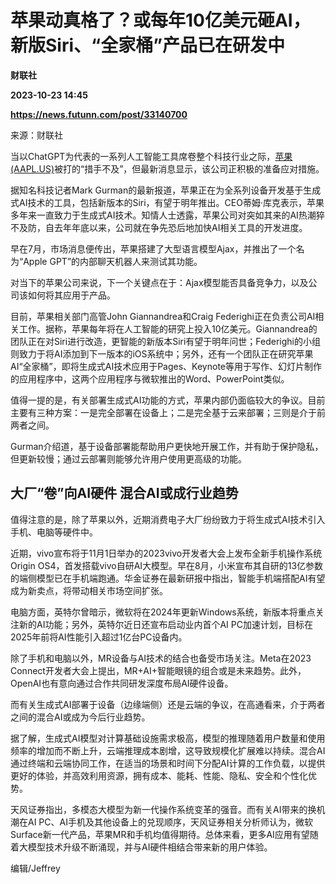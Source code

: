 # 苹果动真格了？或每年10亿美元砸AI，新版Siri、“全家桶”产品已在研发中
**财联社**

**2023-10-23 14:45**

**https://news.futunn.com/post/33140700**

来源：财联社

当以ChatGPT为代表的一系列人工智能工具席卷整个科技行业之际，[苹果(AAPL.US)](https://www.futunn.com/quote/stock?m=us&code=AAPL)被打的“措手不及”，但最新消息显示，该公司正积极的准备应对措施。

据知名科技记者Mark Gurman的最新报道，苹果正在为全系列设备开发基于生成式AI技术的工具，包括新版本的Siri，有望于明年推出。CEO蒂姆·库克表示，苹果多年来一直致力于生成式AI技术。知情人士透露，苹果公司对突如其来的AI热潮猝不及防，自去年年底以来，公司就在争先恐后地加快AI相关工具的开发进度。

早在7月，市场消息便传出，苹果搭建了大型语言模型Ajax，并推出了一个名为“Apple GPT”的内部聊天机器人来测试其功能。

对当下的苹果公司来说，下一个关键点在于：Ajax模型能否具备竞争力，以及公司该如何将其应用于产品。

目前，苹果相关部门高管John Giannandrea和Craig Federighi正在负责公司AI相关工作。据称，苹果每年将在人工智能的研究上投入10亿美元。Giannandrea的团队正在对Siri进行改造，更智能的新版本Siri有望于明年问世；Federighi的小组则致力于将AI添加到下一版本的iOS系统中；另外，还有一个团队正在研究苹果AI“全家桶”，即将生成式AI技术应用于Pages、Keynote等用于写作、幻灯片制作的应用程序中，这两个应用程序与微软推出的Word、PowerPoint类似。

值得一提的是，有关部署生成式AI功能的方式，苹果内部仍面临较大的争议。目前主要有三种方案：一是完全部署在设备上；二是完全基于云来部署；三则是介于前两者之间。

Gurman介绍道，基于设备部署能帮助用户更快地开展工作，并有助于保护隐私，但更新较慢；通过云部署则能够允许用户使用更高级的功能。

大厂“卷”向AI硬件 混合AI或成行业趋势
---------------------

值得注意的是，除了苹果以外，近期消费电子大厂纷纷致力于将生成式AI技术引入手机、电脑等硬件中。

近期，vivo宣布将于11月1日举办的2023vivo开发者大会上发布全新手机操作系统Origin OS4，首发搭载vivo自研AI大模型。早在8月，小米宣布其自研的13亿参数的端侧模型已在手机端跑通。华金证券在最新研报中指出，智能手机端搭配AI有望成为新卖点，将带动相关市场空间扩张。

电脑方面，英特尔曾暗示，微软将在2024年更新Windows系统，新版本将重点关注新的AI功能；另外，英特尔近日还宣布启动业内首个AI PC加速计划，目标在2025年前将AI性能引入超过1亿台PC设备内。

除了手机和电脑以外，MR设备与AI技术的结合也备受市场关注。Meta在2023 Connect开发者大会上提出，MR+AI+智能眼镜的组合或是未来趋势。此外，OpenAI也有意向通过合作共同研发深度布局AI硬件设备。

而有关生成式AI部署于设备（边缘端侧）还是云端的争议，在高通看来，介于两者之间的混合AI或成为今后行业趋势。

据了解，生成式AI模型对计算基础设施需求极高，模型的推理随着用户数量和使用频率的增加而不断上升，云端推理成本剧增，这导致规模化扩展难以持续。混合AI通过终端和云端协同工作，在适当的场景和时间下分配AI计算的工作负载，以提供更好的体验，并高效利用资源，拥有成本、能耗、性能、隐私、安全和个性化优势。

天风证券指出，多模态大模型为新一代操作系统变革的强音。而有关AI带来的换机潮在AI PC、AI手机及其他设备上的兑现顺序，天风证券相关分析师认为，微软Surface新一代产品，苹果MR和手机均值得期待。总体来看，更多AI应用有望随着大模型技术升级不断涌现，并与AI硬件相结合带来新的用户体验。

编辑/Jeffrey